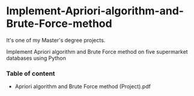 # Implement-Apriori-algorithm-and-Brute-Force-method

It's one of my Master's degree projects.

Implement Apriori algorithm and Brute Force method on five supermarket databases using Python

### Table of content
- Apriori algorithm and Brute Force method (Project).pdf

